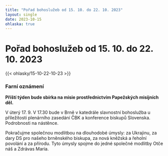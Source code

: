 ```yaml
---
title: "Pořad bohoslužeb od 15. 10. do 22. 10. 2023"
layout: single
date: 2023-10-15
ohlaska: true
---
```

# Pořad bohoslužeb od 15. 10. do 22. 10. 2023

{{< ohlasky/15-10-22-10-23 >}}

### Farní oznámení

**Příští týden bude sbírka na misie prostřednictvím Papežských misijních děl.**

V úterý 17. 9. V 17.30 bude v Brně v katedrále slavnostní bohoslužba u příležitosti plenárního zasedání ČBK a konference biskupů Slovenska. Podrobnosti na nástěnce.

Pokračujme společnou modlitbou na dlouhodobé úmysly: za Ukrajinu, za dary DS pro našeho brněnského biskupa, za nová kněžská a řeholní povolání a za přírodu. Tyto úmysly spojme do jedné společné modlitby Otče náš a Zdrávas Maria.